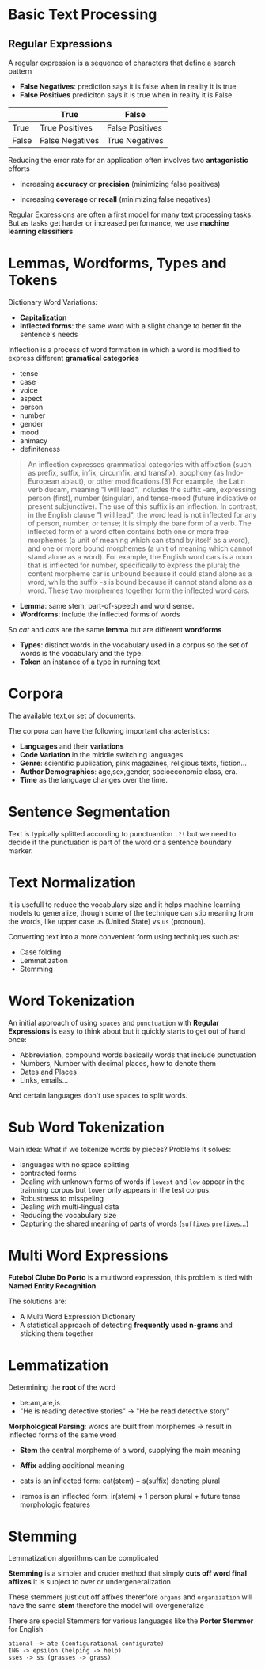 # Basic Text Processing


## Regular Expressions

A regular expression is a sequence of characters that define a search pattern

- **False Negatives**: prediction says it is false when in reality it is true
- **False Positives** prediciton says it is true when in reality it is False

| | True| False|
|--|--  |--|
|True|True Positives| False Positives |
|False|False Negatives | True Negatives|

Reducing the error rate for an application often involves two **antagonistic** efforts

- Increasing **accuracy** or **precision** (minimizing false positives)

- Increasing **coverage** or **recall** (minimizing false negatives)

Regular Expressions are often a first model for many text processing tasks. But as tasks get harder or increased performance, we use **machine learning classifiers**

# Lemmas, Wordforms, Types and Tokens

Dictionary Word Variations:
- **Capitalization**
- **Inflected forms**: the same word with a slight change to better fit the sentence's needs

Inflection is a process of word formation in which a word is modified to express different **gramatical categories**

- tense
- case
- voice 
- aspect
- person
- number
- gender
- mood
- animacy 
- definiteness

> An inflection expresses grammatical categories with affixation (such as prefix, suffix, infix, circumfix, and transfix), apophony (as Indo-European ablaut), or other modifications.[3] For example, the Latin verb ducam, meaning "I will lead", includes the suffix -am, expressing person (first), number (singular), and tense-mood (future indicative or present subjunctive). The use of this suffix is an inflection. In contrast, in the English clause "I will lead", the word lead is not inflected for any of person, number, or tense; it is simply the bare form of a verb. The inflected form of a word often contains both one or more free morphemes (a unit of meaning which can stand by itself as a word), and one or more bound morphemes (a unit of meaning which cannot stand alone as a word). For example, the English word cars is a noun that is inflected for number, specifically to express the plural; the content morpheme car is unbound because it could stand alone as a word, while the suffix -s is bound because it cannot stand alone as a word. These two morphemes together form the inflected word cars.

- **Lemma**: same stem, part-of-speech and word sense.
- **Wordforms**: include the inflected forms of words

So *cat* and *cats* are the same **lemma** but are different **wordforms** 

- **Types**: distinct words in the vocabulary used in a corpus so the set of words is the vocabulary and the type.
- **Token** an instance of a type in running text


# Corpora

The available text,or set of documents.

The corpora can have the following important characteristics:

- **Languages** and their **variations** 
- **Code Variation** in the middle switching languages
- **Genre**: scientific publication, pink magazines, religious texts, fiction...
- **Author Demographics**: age,sex,gender, socioeconomic class, era.
- **Time** as the language changes over the time.

# Sentence Segmentation

Text is typically splitted according to punctuantion `.?!` but we need to decide if the punctuation is part of the word or a sentence boundary marker.

# Text Normalization

It is usefull to reduce the vocabulary size and it helps machine learning models to generalize, though some of the technique can stip meaning from the words, like upper case `US` (United State) vs `us` (pronoun).

Converting text into a more convenient form using techniques such as:

- Case folding
- Lemmatization
- Stemming

# Word Tokenization

An initial approach of using `spaces` and `punctuation` with **Regular Expressions** is easy to think about but it quickly starts to get out of hand once:
- Abbreviation, compound words basically words that include punctuation
- Numbers, Number with decimal places, how to denote them
- Dates and Places
- Links, emails...

And certain languages don't use spaces to split words.


# Sub Word Tokenization

Main idea: What if we tokenize words by pieces?
Problems It solves:
- languages with no space splitting
- contracted forms
- Dealing with unknown forms of words if `lowest` and `low` appear in the trainning corpus but `lower` only appears in the test corpus.
- Robustness to misspeling
- Dealing with multi-lingual data 
- Reducing the vocabulary size 
- Capturing the shared meaning of parts of words (`suffixes` `prefixes`...)

# Multi Word Expressions

**Futebol Clube Do Porto** is a multiword expression, this problem is tied with **Named Entity Recognition** 

The solutions are:
- A Multi Word Expression Dictionary
- A statistical approach of detecting **frequently used n-grams** and sticking them together


# Lemmatization

Determining the **root**  of the word
- be:am,are,is
- "He is reading detective stories" -> "He be read detective story"

**Morphological Parsing**: words are built from morphemes -> result in inflected forms of the same word
- **Stem** the central morpheme of a word, supplying the main meaning
- **Affix**  adding additional meaning

- cats is an inflected form: cat(stem) + s(suffix) denoting plural
- iremos is an inflected form: ir(stem) + 1 person plural + future tense morphologic features

# Stemming

Lemmatization algorithms can be complicated

**Stemming**  is a simpler and cruder method that simply **cuts off word final affixes** it is subject to over or undergeneralization

These stemmers just cut off affixes thererfore `organs`  and `organization` will have the same **stem**  therefore the model will overgeneralize

There are special Stemmers for various languages like the **Porter Stemmer**  for English
```text
ational -> ate (configurational configurate)
ING -> epsilon (helping -> help)
sses -> ss (grasses -> grass)
```

